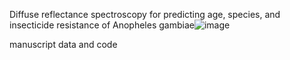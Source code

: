 Diffuse reflectance spectroscopy for predicting age, species, and insecticide resistance of Anopheles gambiae![image](https://user-images.githubusercontent.com/7527534/196052064-e16e7dbe-1239-4e2a-b110-1cf95c89427c.png)

manuscript data and code
